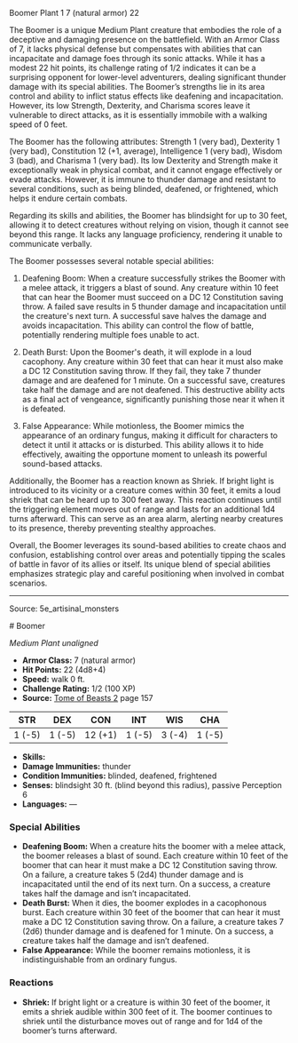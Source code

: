 <MonsterName/>Boomer</MonsterName>
<CreatureType/>Plant</CreatureType>
<CR/>1</CR>
<AC/>7 (natural armor)</AC>
<HP/>22</HP>
<summary>The Boomer is a unique Medium Plant creature that embodies the role of a deceptive and damaging presence on the battlefield. With an Armor Class of 7, it lacks physical defense but compensates with abilities that can incapacitate and damage foes through its sonic attacks. While it has a modest 22 hit points, its challenge rating of 1/2 indicates it can be a surprising opponent for lower-level adventurers, dealing significant thunder damage with its special abilities. The Boomer’s strengths lie in its area control and ability to inflict status effects like deafening and incapacitation. However, its low Strength, Dexterity, and Charisma scores leave it vulnerable to direct attacks, as it is essentially immobile with a walking speed of 0 feet.</summary>

<detail>

The Boomer has the following attributes: Strength 1 (very bad), Dexterity 1 (very bad), Constitution 12 (+1, average), Intelligence 1 (very bad), Wisdom 3 (bad), and Charisma 1 (very bad). Its low Dexterity and Strength make it exceptionally weak in physical combat, and it cannot engage effectively or evade attacks. However, it is immune to thunder damage and resistant to several conditions, such as being blinded, deafened, or frightened, which helps it endure certain combats.

Regarding its skills and abilities, the Boomer has blindsight for up to 30 feet, allowing it to detect creatures without relying on vision, though it cannot see beyond this range. It lacks any language proficiency, rendering it unable to communicate verbally.

The Boomer possesses several notable special abilities:

1. Deafening Boom: When a creature successfully strikes the Boomer with a melee attack, it triggers a blast of sound. Any creature within 10 feet that can hear the Boomer must succeed on a DC 12 Constitution saving throw. A failed save results in 5 thunder damage and incapacitation until the creature's next turn. A successful save halves the damage and avoids incapacitation. This ability can control the flow of battle, potentially rendering multiple foes unable to act.

2. Death Burst: Upon the Boomer's death, it will explode in a loud cacophony. Any creature within 30 feet that can hear it must also make a DC 12 Constitution saving throw. If they fail, they take 7 thunder damage and are deafened for 1 minute. On a successful save, creatures take half the damage and are not deafened. This destructive ability acts as a final act of vengeance, significantly punishing those near it when it is defeated.

3. False Appearance: While motionless, the Boomer mimics the appearance of an ordinary fungus, making it difficult for characters to detect it until it attacks or is disturbed. This ability allows it to hide effectively, awaiting the opportune moment to unleash its powerful sound-based attacks.

Additionally, the Boomer has a reaction known as Shriek. If bright light is introduced to its vicinity or a creature comes within 30 feet, it emits a loud shriek that can be heard up to 300 feet away. This reaction continues until the triggering element moves out of range and lasts for an additional 1d4 turns afterward. This can serve as an area alarm, alerting nearby creatures to its presence, thereby preventing stealthy approaches.

Overall, the Boomer leverages its sound-based abilities to create chaos and confusion, establishing control over areas and potentially tipping the scales of battle in favor of its allies or itself. Its unique blend of special abilities emphasizes strategic play and careful positioning when involved in combat scenarios.</detail>



---

Source: 5e_artisinal_monsters

<statblock>
# Boomer

*Medium* *Plant* *unaligned*

- **Armor Class:** 7 (natural armor)
- **Hit Points:** 22 (4d8+4)
- **Speed:** walk 0 ft.
- **Challenge Rating:** 1/2 (100 XP)
- **Source:** [Tome of Beasts 2](https://koboldpress.com/kpstore/product/tome-of-beasts-2-for-5th-edition) page 157

| STR | DEX | CON | INT | WIS | CHA |
| --- | --- | --- | --- | --- | --- |
| 1 (-5) | 1 (-5) | 12 (+1) | 1 (-5) | 3 (-4) | 1 (-5) |

- **Skills:** 
- **Damage Immunities:** thunder
- **Condition Immunities:** blinded, deafened, frightened
- **Senses:** blindsight 30 ft. (blind beyond this radius), passive Perception 6
- **Languages:** —

### Special Abilities

- **Deafening Boom:** When a creature hits the boomer with a melee attack, the boomer releases a blast of sound. Each creature within 10 feet of the boomer that can hear it must make a DC 12 Constitution saving throw. On a failure, a creature takes 5 (2d4) thunder damage and is incapacitated until the end of its next turn. On a success, a creature takes half the damage and isn’t incapacitated.
- **Death Burst:** When it dies, the boomer explodes in a cacophonous burst. Each creature within 30 feet of the boomer that can hear it must make a DC 12 Constitution saving throw. On a failure, a creature takes 7 (2d6) thunder damage and is deafened for 1 minute. On a success, a creature takes half the damage and isn’t deafened.
- **False Appearance:** While the boomer remains motionless, it is indistinguishable from an ordinary fungus.

### Reactions

- **Shriek:** If bright light or a creature is within 30 feet of the boomer, it emits a shriek audible within 300 feet of it. The boomer continues to shriek until the disturbance moves out of range and for 1d4 of the boomer’s turns afterward.


</statblock>


